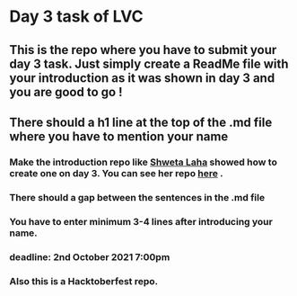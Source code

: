 # Day 3 task of LVC

## This is the repo where you have to submit your day 3 task. Just simply create a ReadMe file with your introduction as it was shown in day 3 and you are good to go !
## There should a h1 line at the top of the .md file where you have to mention your name
### Make the introduction repo like [Shweta Laha](https://github.com/shweta-laha) showed how to create one on day 3. You can see her repo [here](https://github.com/shweta-laha/DAY-3) .
### There should a gap between the sentences in the .md file
### You have to enter minimum 3-4 lines after introducing your name.
### deadline: 2nd October 2021 7:00pm
### Also this is a Hacktoberfest repo.
